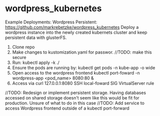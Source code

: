 # wordpress_kubernetes
Example Deployments:
Wordpress Persistent:
https://github.com/markrebetzke/wordpress_kubernetes
Deploy a wordpress instance into the newly created kubernets cluster and keep persistent data with glusterFS.

1. Clone repo
2. Make changes to kustomization.yaml for passwor. //TODO: make this secure
3. Run:
        kubectl apply -k ./
4. Ensure the pods are running by:
        kubectl get pods -n kube-app -o wide
5. Open access to the wordpress frontend
        kubectl port-foward -n wordpress-app <pod_name> 8080:80 &
6. Access via
        curl 127.0.0.1:8080
        SSH local-foward
        SIG VirtualServer rule
        
        
        
//TODO: Redesign or implement persistent storage. Having databases accessed on shared storage doesn't seem like this would be fit for production. Unsure of what to do in this case
//TODO: Add service to access Wordpress frontend outside of a kubectl port-forward
